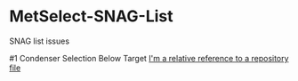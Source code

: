 # MetSelect-SNAG-List
SNAG list issues 

#1 Condenser Selection Below Target
[I'm a relative reference to a repository file](https://github.com/NicDup/MetSelect-SNAG-List/blob/master/SNAG_1.md)
